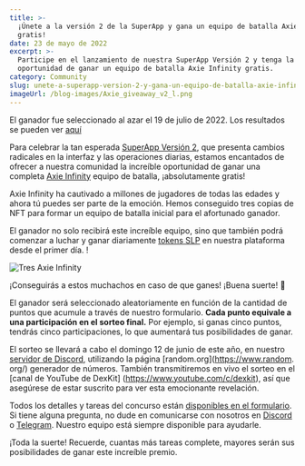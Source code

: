 ```yaml
---
title: >-
  ¡Únete a la versión 2 de la SuperApp y gana un equipo de batalla Axie Infinity
  gratis!
date: 23 de mayo de 2022
excerpt: >-
  Participe en el lanzamiento de nuestra SuperApp Versión 2 y tenga la
  oportunidad de ganar un equipo de batalla Axie Infinity gratis.
category: Community
slug: unete-a-superapp-version-2-y-gana-un-equipo-de-batalla-axie-infinity-gratis
imageUrl: /blog-images/Axie_giveaway_v2_l.png
---
```

El ganador fue seleccionado al azar el 19 de julio de 2022. Los resultados se pueden ver [aquí](https://app.randompicker.com/protocol/761696x87878)

Para celebrar la tan esperada [SuperApp Versión 2](https://app.dexkit.com/), que presenta cambios radicales en la interfaz y las operaciones diarias, estamos encantados de ofrecer a nuestra comunidad la increíble oportunidad de ganar una completa [Axie Infinity](https://axieinfinity.com/) equipo de batalla, ¡absolutamente gratis!

Axie Infinity ha cautivado a millones de jugadores de todas las edades y ahora tú puedes ser parte de la emoción. Hemos conseguido tres copias de NFT para formar un equipo de batalla inicial para el afortunado ganador.

El ganador no solo recibirá este increíble equipo, sino que también podrá comenzar a luchar y ganar diariamente [tokens SLP](https://www.coingecko.com/en/coins/smooth-love-potion) en nuestra plataforma desde el primer día. !

![Tres Axie Infinity](/blog-images/image.png)

¡Conseguirás a estos muchachos en caso de que ganes! ¡Buena suerte! 🥳

El ganador será seleccionado aleatoriamente en función de la cantidad de puntos que acumule a través de nuestro formulario. **Cada punto equivale a una participación en el sorteo final.** Por ejemplo, si ganas cinco puntos, tendrás cinco participaciones, lo que aumentará tus posibilidades de ganar.

El sorteo se llevará a cabo el domingo 12 de junio de este año, en nuestro [servidor de Discord](https://discord.com/invite/GJCRu4CYFH), utilizando la página [random.org](https://www.random. org/) generador de números. También transmitiremos en vivo el sorteo en el [canal de YouTube de DexKit] (https://www.youtube.com/c/dexkit), así que asegúrese de estar suscrito para ver esta emocionante revelación.

Todos los detalles y tareas del concurso están [disponibles en el formulario](https://buff.ly/3wC8La2). Si tiene alguna pregunta, no dude en comunicarse con nosotros en [Discord](https://discord.com/invite/GJCRu4CYFH) o [Telegram](https://t.me/dexkit). Nuestro equipo está siempre disponible para ayudarle.

¡Toda la suerte! Recuerde, cuantas más tareas complete, mayores serán sus posibilidades de ganar este increíble premio.
